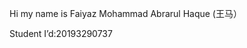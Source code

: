 Hi my name is Faiyaz Mohammad Abrarul Haque (王马）

Student I’d:20193290737
<!---
faiyaz490/faiyaz490 is a ✨ special ✨ repository because its `README.md` (this file) appears on your GitHub profile.
You can click the Preview link to take a look at your changes.
--->
